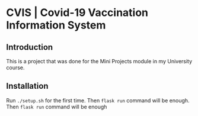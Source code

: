 # CVIS | Covid-19 Vaccination Information System

## Introduction

This is a project that was done for the Mini Projects module in my University course.

## Installation

Run `./setup.sh` for the first time.
Then `flask run` command will be enough.
Then `flask run` command will be enough

